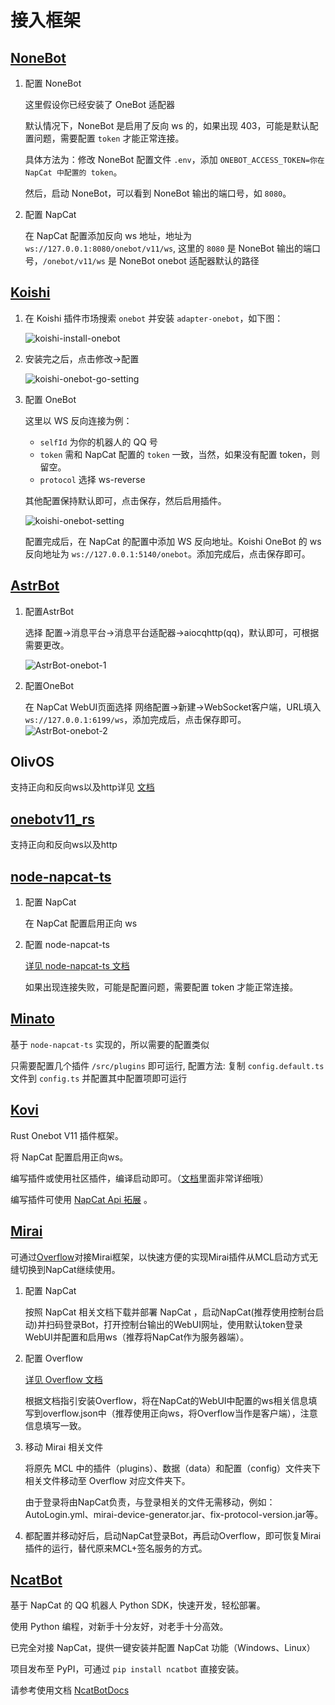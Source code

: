 # 接入框架

## [NoneBot](https://nonebot.dev/docs/)

1. 配置 NoneBot

    这里假设你已经安装了 OneBot 适配器

    默认情况下，NoneBot 是启用了反向 ws 的，如果出现 403，可能是默认配置问题，需要配置 `token` 才能正常连接。

    具体方法为：修改 NoneBot 配置文件 `.env`，添加 `ONEBOT_ACCESS_TOKEN=你在 NapCat 中配置的 token`。

    然后，启动 NoneBot，可以看到 NoneBot 输出的端口号，如 `8080`。

2. 配置 NapCat

    在 NapCat 配置添加反向 ws 地址，地址为 `ws://127.0.0.1:8080/onebot/v11/ws`, 这里的 `8080` 是 NoneBot 输出的端口号，`/onebot/v11/ws` 是 NoneBot onebot 适配器默认的路径

## [Koishi](https://koishi.chat)

1. 在 Koishi 插件市场搜索 `onebot` 并安装 `adapter-onebot`，如下图：

    ![koishi-install-onebot](/assets/use/koishi-install-onebot.png)

2. 安装完之后，点击修改→配置

    ![koishi-onebot-go-setting](/assets/use/koishi-onebot-go-setting.png)

3. 配置 OneBot

    这里以 WS 反向连接为例：
   - `selfId` 为你的机器人的 QQ 号
   - `token` 需和 NapCat 配置的 `token` 一致，当然，如果没有配置 token，则留空。
   - `protocol` 选择 ws-reverse

    其他配置保持默认即可，点击保存，然后启用插件。

    ![koishi-onebot-setting](/assets/use/koishi-onebot-setting.png)

    配置完成后，在 NapCat 的配置中添加 WS 反向地址。Koishi OneBot 的 ws 反向地址为 `ws://127.0.0.1:5140/onebot`。添加完成后，点击保存即可。

## [AstrBot](https://astrbot.app/)

1. 配置AstrBot

    选择 配置→消息平台→消息平台适配器→aiocqhttp(qq)，默认即可，可根据需要更改。

   ![AstrBot-onebot-1](/assets/use/Astrbot-onebot-1.png)

2. 配置OneBot

    在 NapCat WebUI页面选择 网络配置→新建→WebSocket客户端，URL填入`ws://127.0.0.1:6199/ws`，添加完成后，点击保存即可。
    ![AstrBot-onebot-2](/assets/use/Astrbot-onebot-2.png)

## OlivOS

支持正向和反向ws以及http详见 [文档](https://doc.olivos.wiki/)

## [onebotv11_rs](https://github.com/canxin121/onebotv11_rs)

支持正向和反向ws以及http

## [node-napcat-ts](https://github.com/huankong233/node-napcat-ts)

1. 配置 NapCat

    在 NapCat 配置启用正向 ws

2. 配置 node-napcat-ts

    [详见 node-napcat-ts 文档](https://node-napcat-ts.huankong.top/guide/getting-started)

    如果出现连接失败，可能是配置问题，需要配置 token 才能正常连接。

## [Minato](https://github.com/huankong233/Minato)

基于 `node-napcat-ts` 实现的，所以需要的配置类似

只需要配置几个插件 `/src/plugins` 即可运行, 配置方法: 复制 `config.default.ts` 文件到 `config.ts` 并配置其中配置项即可运行

## [Kovi](https://github.com/ThriceCola/Kovi)

Rust Onebot V11 插件框架。

将 NapCat 配置启用正向ws。

编写插件或使用社区插件，编译启动即可。（[文档](https://thricecola.github.io/kovi-doc)里面非常详细哦）

编写插件可使用 [NapCat Api 拓展](https://crates.io/crates/kovi-plugin-expand-napcat) 。

## [Mirai](https://github.com/mamoe/mirai)

可通过[Overflow](https://github.com/MrXiaoM/Overflow)对接Mirai框架，以快速方便的实现Mirai插件从MCL启动方式无缝切换到NapCat继续使用。

1. 配置 NapCat

    按照 NapCat 相关文档下载并部署 NapCat ，启动NapCat(推荐使用控制台启动)并扫码登录Bot，打开控制台输出的WebUI网址，使用默认token登录WebUI并配置和启用ws（推荐将NapCat作为服务器端）。

2. 配置 Overflow

    [详见 Overflow 文档](https://mirai.mrxiaom.top/)

    根据文档指引安装Overflow，将在NapCat的WebUI中配置的ws相关信息填写到overflow.json中（推荐使用正向ws，将Overflow当作是客户端），注意信息填写一致。

3. 移动 Mirai 相关文件

    将原先 MCL 中的插件（plugins）、数据（data）和配置（config）文件夹下相关文件移动至 Overflow 对应文件夹下。

    由于登录将由NapCat负责，与登录相关的文件无需移动，例如：AutoLogin.yml、mirai-device-generator.jar、fix-protocol-version.jar等。

4. 都配置并移动好后，启动NapCat登录Bot，再启动Overflow，即可恢复Mirai插件的运行，替代原来MCL+签名服务的方式。

## [NcatBot](https://github.com/liyihao1110/ncatbot/)

基于 NapCat 的 QQ 机器人 Python SDK，快速开发，轻松部署。

使用 Python 编程，对新手十分友好，对老手十分高效。

已完全对接 NapCat，提供一键安装并配置 NapCat 功能（Windows、Linux）

项目发布至 PyPI，可通过 `pip install ncatbot` 直接安装。

请参考使用文档 [NcatBotDocs](https://docs.ncatbot.xyz/)
